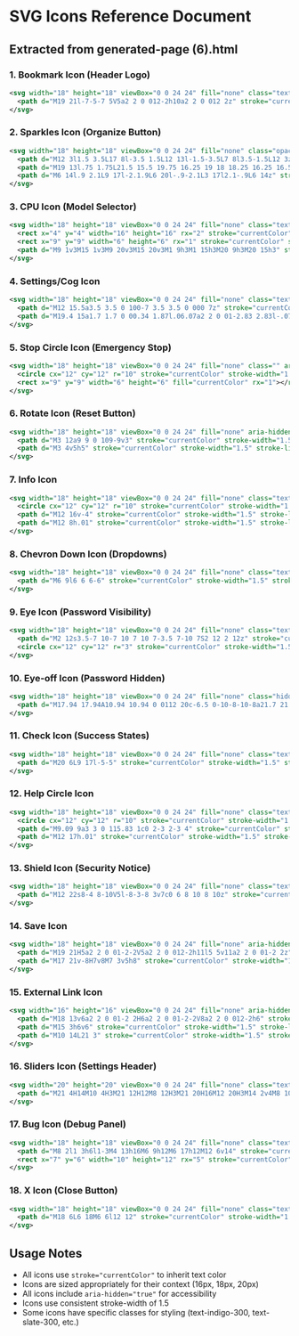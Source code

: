 # SVG Icons Reference Document

## Extracted from generated-page (6).html

### 1. Bookmark Icon (Header Logo)

```svg
<svg width="18" height="18" viewBox="0 0 24 24" fill="none" class="text-indigo-300" aria-hidden="true">
  <path d="M19 21l-7-5-7 5V5a2 2 0 012-2h10a2 2 0 012 2z" stroke="currentColor" stroke-width="1.5" stroke-linecap="round" stroke-linejoin="round"></path>
</svg>
```

### 2. Sparkles Icon (Organize Button)

```svg
<svg width="18" height="18" viewBox="0 0 24 24" fill="none" class="opacity-90" aria-hidden="true">
  <path d="M12 3l1.5 3.5L17 8l-3.5 1.5L12 13l-1.5-3.5L7 8l3.5-1.5L12 3z" stroke="currentColor" stroke-width="1.5"></path>
  <path d="M19 13l.75 1.75L21.5 15.5 19.75 16.25 19 18 18.25 16.25 16.5 15.5l1.75-.75L19 13z" stroke="currentColor" stroke-width="1.5"></path>
  <path d="M6 14l.9 2.1L9 17l-2.1.9L6 20l-.9-2.1L3 17l2.1-.9L6 14z" stroke="currentColor" stroke-width="1.5"></path>
</svg>
```

### 3. CPU Icon (Model Selector)

```svg
<svg width="18" height="18" viewBox="0 0 24 24" fill="none" class="text-indigo-300" aria-hidden="true">
  <rect x="4" y="4" width="16" height="16" rx="2" stroke="currentColor" stroke-width="1.5"></rect>
  <rect x="9" y="9" width="6" height="6" rx="1" stroke="currentColor" stroke-width="1.5"></rect>
  <path d="M9 1v3M15 1v3M9 20v3M15 20v3M1 9h3M1 15h3M20 9h3M20 15h3" stroke="currentColor" stroke-width="1.5" stroke-linecap="round"></path>
</svg>
```

### 4. Settings/Cog Icon

```svg
<svg width="18" height="18" viewBox="0 0 24 24" fill="none" class="text-slate-300" aria-hidden="true">
  <path d="M12 15.5a3.5 3.5 0 100-7 3.5 3.5 0 000 7z" stroke="currentColor" stroke-width="1.5"></path>
  <path d="M19.4 15a1.7 1.7 0 00.34 1.87l.06.07a2 2 0 01-2.83 2.83l-.07-.06a1.7 1.7 0 00-1.87-.34 1.7 1.7 0 00-1 1.54V21a2 2 0 01-4 0v-.09a1.7 1.7 0 00-1-1.54 1.7 1.7 0 00-1.87.34l-.07.06a2 2 0 01-2.83-2.83l.06-.07a1.7 1.7 0 00.34-1.87 1.7 1.7 0 00-1.54-1H3a2 2 0 010-4h.09a1.7 1.7 0 001.54-1 1.7 1.7 0 00-.34-1.87l-.06-.07A2 2 0 015.06 3.4l.07.06a1.7 1.7 0 001.87.34H7a1.7 1.7 0 001-1.54V2a2 2 0 014 0v.09a1.7 1.7 0 001 1.54h.06a1.7 1.7 0 001.87-.34l.07-.06a2 2 0 012.83 2.83l-.06.07a1.7 1.7 0 00-.34 1.87v.06A1.7 1.7 0 0021 12h.09a2 2 0 010 4H21a1.7 1.7 0 00-1.6-.94h-.06z" stroke="currentColor" stroke-width="1.5" stroke-linecap="round" stroke-linejoin="round"></path>
</svg>
```

### 5. Stop Circle Icon (Emergency Stop)

```svg
<svg width="18" height="18" viewBox="0 0 24 24" fill="none" class="" aria-hidden="true">
  <circle cx="12" cy="12" r="10" stroke="currentColor" stroke-width="1.5"></circle>
  <rect x="9" y="9" width="6" height="6" fill="currentColor" rx="1"></rect>
</svg>
```

### 6. Rotate Icon (Reset Button)

```svg
<svg width="18" height="18" viewBox="0 0 24 24" fill="none" aria-hidden="true">
  <path d="M3 12a9 9 0 109-9v3" stroke="currentColor" stroke-width="1.5" stroke-linecap="round" stroke-linejoin="round"></path>
  <path d="M3 4v5h5" stroke="currentColor" stroke-width="1.5" stroke-linecap="round" stroke-linejoin="round"></path>
</svg>
```

### 7. Info Icon

```svg
<svg width="18" height="18" viewBox="0 0 24 24" fill="none" class="text-slate-300" aria-hidden="true">
  <circle cx="12" cy="12" r="10" stroke="currentColor" stroke-width="1.5"></circle>
  <path d="M12 16v-4" stroke="currentColor" stroke-width="1.5" stroke-linecap="round"></path>
  <path d="M12 8h.01" stroke="currentColor" stroke-width="1.5" stroke-linecap="round"></path>
</svg>
```

### 8. Chevron Down Icon (Dropdowns)

```svg
<svg width="18" height="18" viewBox="0 0 24 24" fill="none" class="text-slate-400 transition-transform" aria-hidden="true">
  <path d="M6 9l6 6 6-6" stroke="currentColor" stroke-width="1.5" stroke-linecap="round" stroke-linejoin="round"></path>
</svg>
```

### 9. Eye Icon (Password Visibility)

```svg
<svg width="18" height="18" viewBox="0 0 24 24" fill="none" class="text-slate-300" aria-hidden="true">
  <path d="M2 12s3.5-7 10-7 10 7 10 7-3.5 7-10 7S2 12 2 12z" stroke="currentColor" stroke-width="1.5" stroke-linecap="round" stroke-linejoin="round"></path>
  <circle cx="12" cy="12" r="3" stroke="currentColor" stroke-width="1.5"></circle>
</svg>
```

### 10. Eye-off Icon (Password Hidden)

```svg
<svg width="18" height="18" viewBox="0 0 24 24" fill="none" class="hidden text-slate-300" aria-hidden="true">
  <path d="M17.94 17.94A10.94 10.94 0 0112 20c-6.5 0-10-8-10-8a21.7 21.7 0 015.06-6.26M9.9 4.24A10.94 10.94 0 0112 4c6.5 0 10 8 10 8a21.68 21.68 0 01-4.37 5.94M1 1l22 22" stroke="currentColor" stroke-width="1.5" stroke-linecap="round"></path>
</svg>
```

### 11. Check Icon (Success States)

```svg
<svg width="18" height="18" viewBox="0 0 24 24" fill="none" class="text-indigo-400 opacity-0 group-[.active]/item:opacity-100" aria-hidden="true">
  <path d="M20 6L9 17l-5-5" stroke="currentColor" stroke-width="1.5" stroke-linecap="round" stroke-linejoin="round"></path>
</svg>
```

### 12. Help Circle Icon

```svg
<svg width="18" height="18" viewBox="0 0 24 24" fill="none" class="text-indigo-300" aria-hidden="true">
  <circle cx="12" cy="12" r="10" stroke="currentColor" stroke-width="1.5"></circle>
  <path d="M9.09 9a3 3 0 115.83 1c0 2-3 2-3 4" stroke="currentColor" stroke-width="1.5" stroke-linecap="round"></path>
  <path d="M12 17h.01" stroke="currentColor" stroke-width="1.5" stroke-linecap="round"></path>
</svg>
```

### 13. Shield Icon (Security Notice)

```svg
<svg width="18" height="18" viewBox="0 0 24 24" fill="none" class="text-amber-300 mt-0.5" aria-hidden="true">
  <path d="M12 22s8-4 8-10V5l-8-3-8 3v7c0 6 8 10 8 10z" stroke="currentColor" stroke-width="1.5" stroke-linejoin="round"></path>
</svg>
```

### 14. Save Icon

```svg
<svg width="18" height="18" viewBox="0 0 24 24" fill="none" aria-hidden="true">
  <path d="M19 21H5a2 2 0 01-2-2V5a2 2 0 012-2h11l5 5v11a2 2 0 01-2 2z" stroke="currentColor" stroke-width="1.5" stroke-linejoin="round"></path>
  <path d="M17 21v-8H7v8M7 3v5h8" stroke="currentColor" stroke-width="1.5" stroke-linecap="round"></path>
</svg>
```

### 15. External Link Icon

```svg
<svg width="16" height="16" viewBox="0 0 24 24" fill="none" aria-hidden="true">
  <path d="M18 13v6a2 2 0 01-2 2H6a2 2 0 01-2-2V8a2 2 0 012-2h6" stroke="currentColor" stroke-width="1.5" stroke-linecap="round"></path>
  <path d="M15 3h6v6" stroke="currentColor" stroke-width="1.5" stroke-linecap="round"></path>
  <path d="M10 14L21 3" stroke="currentColor" stroke-width="1.5" stroke-linecap="round"></path>
</svg>
```

### 16. Sliders Icon (Settings Header)

```svg
<svg width="20" height="20" viewBox="0 0 24 24" fill="none" class="text-indigo-300" aria-hidden="true">
  <path d="M21 4H14M10 4H3M21 12H12M8 12H3M21 20H16M12 20H3M14 2v4M8 10v4M16 18v4" stroke="currentColor" stroke-width="1.5" stroke-linecap="round"></path>
</svg>
```

### 17. Bug Icon (Debug Panel)

```svg
<svg width="18" height="18" viewBox="0 0 24 24" fill="none" class="text-cyan-300" aria-hidden="true">
  <path d="M8 2l1 3h6l1-3M4 13h16M6 9h12M6 17h12M12 6v14" stroke="currentColor" stroke-width="1.5" stroke-linecap="round"></path>
  <rect x="7" y="6" width="10" height="12" rx="5" stroke="currentColor" stroke-width="1.5"></rect>
</svg>
```

### 18. X Icon (Close Button)

```svg
<svg width="18" height="18" viewBox="0 0 24 24" fill="none" class="text-slate-300" aria-hidden="true">
  <path d="M18 6L6 18M6 6l12 12" stroke="currentColor" stroke-width="1.5" stroke-linecap="round"></path>
</svg>
```

## Usage Notes

- All icons use `stroke="currentColor"` to inherit text color
- Icons are sized appropriately for their context (16px, 18px, 20px)
- All icons include `aria-hidden="true"` for accessibility
- Icons use consistent stroke-width of 1.5
- Some icons have specific classes for styling (text-indigo-300, text-slate-300, etc.)
